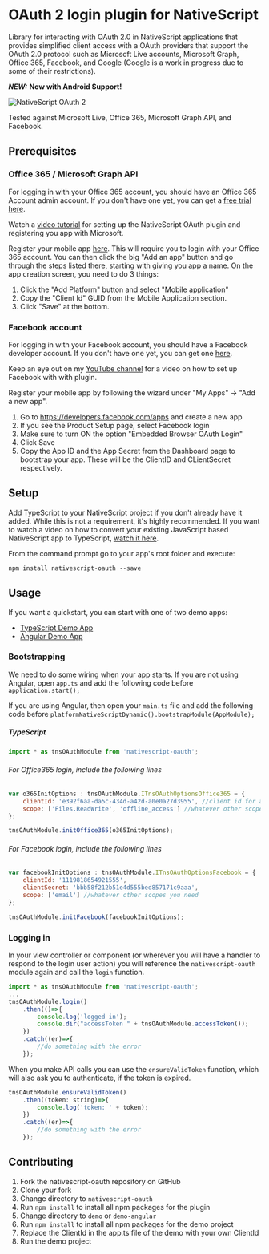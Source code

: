 # OAuth 2 login plugin for NativeScript

Library for interacting with OAuth 2.0 in NativeScript applications that provides simplified client access with a OAuth providers that support the OAuth 2.0 protocol such as Microsoft Live accounts, Microsoft Graph, Office 365, Facebook, and Google (Google is a work in progress due to some of their restrictions).

***NEW:*** **Now with Android Support!**

<img src="https://raw.githubusercontent.com/alexziskind1/nativescript-oauth/master/docs/images/nativescript-oauth-logo.png" alt="NativeScript OAuth 2"/>
<br/>

Tested against Microsoft Live, Office 365, Microsoft Graph API, and Facebook.

## Prerequisites

### Office 365 / Microsoft Graph API
For logging in with your Office 365 account, you should have an Office 365 Account admin account. If you don't have one yet, you can get a [free trial here](https://products.office.com/en-us/try).

Watch a [video tutorial](https://youtu.be/nwf928oFGCM) for setting up the NativeScript OAuth plugin and registering you app with Microsoft.


Register your mobile app [here](https://apps.dev.microsoft.com). This will require you to login with your Office 365 account. You can then click the big "Add an app" button and go through the steps listed there, starting with giving you app a name. On the app creation screen, you need to do 3 things:

1. Click the "Add Platform" button and select "Mobile application"
2. Copy the "Client Id" GUID from the Mobile Application section.
3. Click "Save" at the bottom. 

### Facebook account
For logging in with your Facebook account, you should have a Facebook developer account. If you don't have one yet, you can get one [here](https://developers.facebook.com/).

Keep an eye out on my [YouTube channel](https://www.youtube.com/c/AlexanderZiskind) for a video on how to set up Facebook with with plugin.

Register your mobile app by following the wizard under "My Apps" -> "Add a new app".

1. Go to https://developers.facebook.com/apps and create a new app
2. If you see the Product Setup page, select Facebook login
3. Make sure to turn ON the option "Embedded Browser OAuth Login"
4. Click Save
5. Copy the App ID and the App Secret from the Dashboard page to bootstrap your app. These will be the ClientID and CLientSecret respectively.


## Setup

Add TypeScript to your NativeScript project if you don't already have it added. While this is not a requirement, it's highly recommended. If you want to watch a video on how to convert your existing JavaScript based NativeScript app to TypeScript, [watch it here](https://youtu.be/2JDXnduTlgs).

From the command prompt go to your app's root folder and execute:

```
npm install nativescript-oauth --save
```


## Usage

If you want a quickstart, you can start with one of two demo apps: 
- [TypeScript Demo App](https://github.com/alexziskind1/nativescript-oauth/tree/master/demo)
- [Angular Demo App](https://github.com/alexziskind1/nativescript-oauth/tree/master/demo-angular)


### Bootstrapping
We need to do some wiring when your app starts. If you are not using Angular, open `app.ts` and add the following code before `application.start();`

If you are using Angular, then open your `main.ts` file and add the following code before `platformNativeScriptDynamic().bootstrapModule(AppModule);`


##### TypeScript
```js
import * as tnsOAuthModule from 'nativescript-oauth';
```

###### For Office365 login, include the following lines

```js
var o365InitOptions : tnsOAuthModule.ITnsOAuthOptionsOffice365 = {
    clientId: 'e392f6aa-da5c-434d-a42d-a0e0a27d3955', //client id for application (GUID)
    scope: ['Files.ReadWrite', 'offline_access'] //whatever other scopes you need
};

tnsOAuthModule.initOffice365(o365InitOptions);
```


###### For Facebook login, include the following lines

```js
var facebookInitOptions : tnsOAuthModule.ITnsOAuthOptionsFacebook = {
    clientId: '1119818654921555',
    clientSecret: 'bbb58f212b51e4d555bed857171c9aaa',
    scope: ['email'] //whatever other scopes you need
};

tnsOAuthModule.initFacebook(facebookInitOptions);
```

### Logging in

In your view controller or component (or wherever you will have a handler to respond to the login user action) you will reference the ```nativescript-oauth``` module again and call the ```login``` function.

```js
import * as tnsOAuthModule from 'nativescript-oauth';
...
tnsOAuthModule.login()
    .then(()=>{
        console.log('logged in');
        console.dir("accessToken " + tnsOAuthModule.accessToken());
    })
    .catch((er)=>{
        //do something with the error
    });
```

When you make API calls you can use the ```ensureValidToken``` function, which will also ask you to authenticate, if the token is expired. 

```js
tnsOAuthModule.ensureValidToken()
    .then((token: string)=>{
        console.log('token: ' + token);
    })
    .catch((er)=>{
        //do something with the error
    });
```


## Contributing

1. Fork the nativescript-oauth repository on GitHub
2. Clone your fork
3. Change directory to ```nativescript-oauth```
4. Run ```npm install``` to install all npm packages for the plugin
5. Change directory to ```demo``` or ```demo-angular```
6. Run ```npm install``` to install all npm packages for the demo project
7. Replace the ClientId in the app.ts file of the demo with your own ClientId
8. Run the demo project
